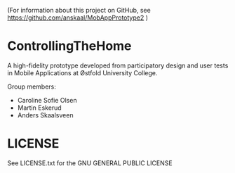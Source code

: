 (For information about this project on GitHub, see https://github.com/anskaal/MobAppPrototype2 )

ControllingTheHome
==================

A high-fidelity prototype developed from participatory design and user tests
in Mobile Applications at Østfold University College. 

Group members:
- Caroline Sofie Olsen
- Martin Eskerud
- Anders Skaalsveen

LICENSE
=======

See LICENSE.txt for the GNU GENERAL PUBLIC LICENSE
